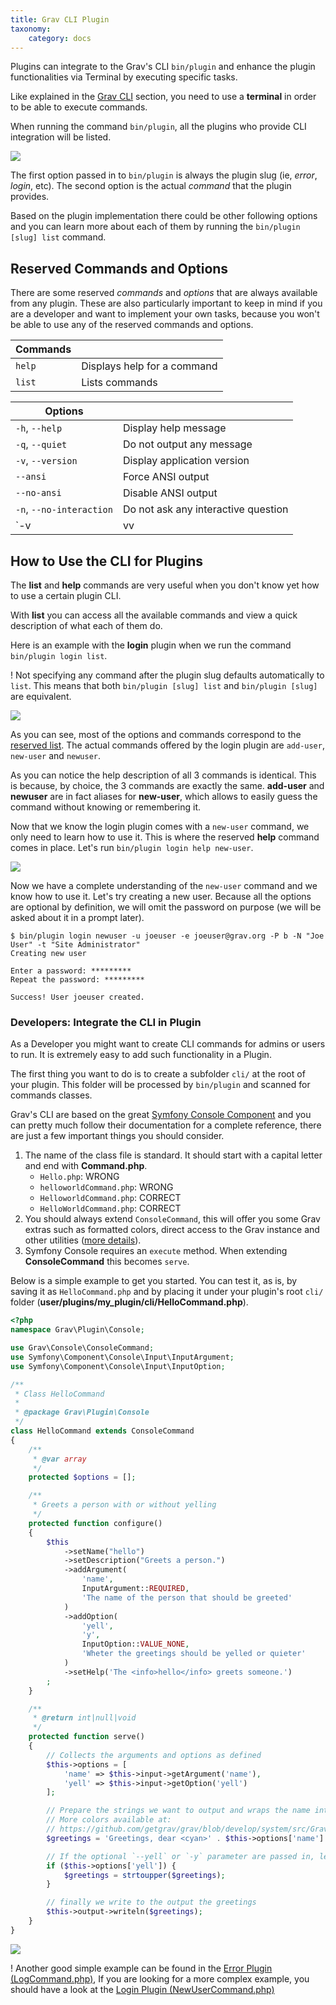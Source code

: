 ```yaml
---
title: Grav CLI Plugin
taxonomy:
    category: docs
---
```


Plugins can integrate to the Grav's CLI `bin/plugin` and enhance the plugin functionalities via Terminal by executing specific tasks.

Like explained in the [Grav CLI](../grav-cli) section, you need to use a **terminal** in order to be able to execute commands.

When running the command `bin/plugin`, all the plugins who provide CLI integration will be listed.

![](bin-plugin.png)

The first option passed in to `bin/plugin` is always the plugin slug (ie, _error_, _login_, etc). The second option is the actual _command_ that the plugin provides.

Based on the plugin implementation there could be other following options and you can learn more about each of them by running the `bin/plugin [slug] list` command.

## Reserved Commands and Options

There are some reserved _commands_ and _options_ that are always available from any plugin. These are also particularly important to keep in mind if you are a developer and want to implement your own tasks, because you won't be able to use any of the reserved commands and options.

| **Commands**               |                                                                                                    |
|----------------------------|----------------------------------------------------------------------------------------------------|
| `help`                     | Displays help for a command                                                                        |
| `list`                     | Lists commands                                                                                     |

| **Options**                |                                                                                                    |
|----------------------------|----------------------------------------------------------------------------------------------------|
| `-h`, `--help`             | Display help message                                                                               |
| `-q`, `--quiet`            | Do not output any message                                                                          |
| `-v`, `--version`          | Display application version                                                                        |
| `--ansi`                   | Force ANSI output                                                                                  |
| `--no-ansi`                | Disable ANSI output                                                                                |
| `-n`, `--no-interaction`   | Do not ask any interactive question                                                                |
| `-v|vv|vvv`, `--verbose` | Increase the verbosity of messages: 1 for normal output, 2 for more verbose output and 3 for debug |


## How to Use the CLI for Plugins

The **list** and **help** commands are very useful when you don't know yet how to use a certain plugin CLI.

With **list** you can access all the available commands and view a quick description of what each of them do.

Here is an example with the **login** plugin when we run the command `bin/plugin login list`.

! Not specifying any command after the plugin slug defaults automatically to `list`. This means that both `bin/plugin [slug] list` and `bin/plugin [slug]` are equivalent.

![](bin-plugin-login.png)

As you can see, most of the options and commands correspond to the [reserved list](#reserved-commands-and-options). The actual commands offered by the login plugin are `add-user`, `new-user` and `newuser`.

As you can notice the help description of all 3 commands is identical. This is because, by choice, the 3 commands are exactly the same. **add-user** and **newuser** are in fact aliases for **new-user**, which allows to easily guess the command without knowing or remembering it.

Now that we know the login plugin comes with a `new-user` command, we only need to learn how to use it. This is where the reserved **help** command comes in place. Let's run `bin/plugin login help new-user`.

![](bin-plugin-newuser.png)

Now we have a complete understanding of the `new-user` command and we know how to use it.
Let's try creating a new user. Because all the options are optional by definition, we will omit the password on purpose (we will be asked about it in a prompt later).

```
$ bin/plugin login newuser -u joeuser -e joeuser@grav.org -P b -N "Joe User" -t "Site Administrator"
Creating new user

Enter a password: *********
Repeat the password: *********

Success! User joeuser created.
```

### Developers: Integrate the CLI in Plugin

As a Developer you might want to create CLI commands for admins or users to run. It is extremely easy to add such functionality in a Plugin.

The first thing you want to do is to create a subfolder `cli/` at the root of your plugin. This folder will be processed by `bin/plugin` and scanned for commands classes.

Grav's CLI are based on the great [Symfony Console Component](http://symfony.com/doc/current/components/console/introduction.html) and you can pretty much follow their documentation for a complete reference, there are just a few important things you should consider.

1. The name of the class file is standard. It should start with a capital letter and end with **Command.php**.
    * `Hello.php`: WRONG
    * `helloworldCommand.php`: WRONG
    * `HelloworldCommand.php`: CORRECT
    * `HelloWorldCommand.php`: CORRECT
2. You should always extend `ConsoleCommand`, this will offer you some Grav extras such as formatted colors, direct access to the Grav instance and other utilities ([more details](https://github.com/getgrav/grav/blob/develop/system/src/Grav/Console/ConsoleTrait.php)).
3. Symfony Console requires an `execute` method. When extending **ConsoleCommand** this becomes `serve`.

Below is a simple example to get you started. You can test it, as is, by saving it as `HelloCommand.php` and by placing it under your plugin's root `cli/` folder (**user/plugins/my_plugin/cli/HelloCommand.php**).

```php
<?php
namespace Grav\Plugin\Console;

use Grav\Console\ConsoleCommand;
use Symfony\Component\Console\Input\InputArgument;
use Symfony\Component\Console\Input\InputOption;

/**
 * Class HelloCommand
 *
 * @package Grav\Plugin\Console
 */
class HelloCommand extends ConsoleCommand
{
    /**
     * @var array
     */
    protected $options = [];

    /**
     * Greets a person with or without yelling
     */
    protected function configure()
    {
        $this
            ->setName("hello")
            ->setDescription("Greets a person.")
            ->addArgument(
                'name',
                InputArgument::REQUIRED,
                'The name of the person that should be greeted'
            )
            ->addOption(
                'yell',
                'y',
                InputOption::VALUE_NONE,
                'Wheter the greetings should be yelled or quieter'
            )
            ->setHelp('The <info>hello</info> greets someone.')
        ;
    }

    /**
     * @return int|null|void
     */
    protected function serve()
    {
        // Collects the arguments and options as defined
        $this->options = [
            'name' => $this->input->getArgument('name'),
            'yell' => $this->input->getOption('yell')
        ];

        // Prepare the strings we want to output and wraps the name into a cyan color
        // More colors available at:
        // https://github.com/getgrav/grav/blob/develop/system/src/Grav/Console/ConsoleTrait.php
        $greetings = 'Greetings, dear <cyan>' . $this->options['name'] . '</cyan>!';

        // If the optional `--yell` or `-y` parameter are passed in, let's convert everything to uppercase
        if ($this->options['yell']) {
            $greetings = strtoupper($greetings);
        }

        // finally we write to the output the greetings
        $this->output->writeln($greetings);
    }
}
```

![](grav-plugin-hello.png)

! Another good simple example can be found in the [Error Plugin (LogCommand.php)](https://github.com/getgrav/grav-plugin-error/blob/develop/cli/LogCommand.php), If you are looking for a more complex example, you should have a look at the [Login Plugin (NewUserCommand.php)](https://github.com/getgrav/grav-plugin-login/blob/develop/cli/NewUserCommand.php)
